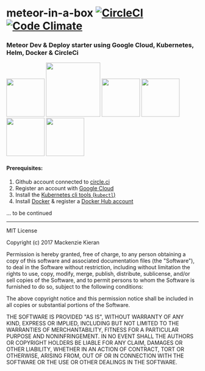# meteor-in-a-box [![CircleCI](https://circleci.com/gh/10thfloor/meteor-pwa-starter/tree/master.svg?style=shield)](https://circleci.com/gh/10thfloor/meteor-pwa-starter/tree/master) [![Code Climate](https://codeclimate.com/github/10thfloor/meteor-pwa-starter/badges/gpa.svg)](https://codeclimate.com/github/10thfloor/meteor-pwa-starter)

### Meteor Dev & Deploy starter using Google Cloud, Kubernetes, Helm, Docker & CircleCi

<span><img src="http://meteortips.com/assets/images/meteor-logo.png" width="100"></span>
<span><img src="http://doc.rultor.com/images/docker-logo.png" width="142"></span>
<span><img src="https://www.devintent.com/assets/google-cloud-logo-icon-128px.png" width="100"></span>
<span><img src="https://kubernetes.io/images/favicon.png" width="100"></span>
<span><img src="https://deis.com/assets/images/svg/helm-logo.svg" width="100"></span>
<span><img src="https://s3-us-west-2.amazonaws.com/assertible/integrations/circleci-logo.png" width="100"></span>

#### Prerequisites:
1. Github account connected to [circle.ci](https://circleci.com/)
2. Register an account with [Google Cloud](https://cloud.google.com/)
3. Install the [Kubernetes cli tools (```kubectl```)](https://kubernetes.io/docs/tasks/tools/install-kubectl/) 
4. Install [Docker](https://docs.docker.com/engine/installation/) & register a [Docker Hub account](https://hub.docker.com/)


... to be continued

---

MIT License

Copyright (c) 2017 Mackenzie Kieran

Permission is hereby granted, free of charge, to any person obtaining a copy
of this software and associated documentation files (the "Software"), to deal
in the Software without restriction, including without limitation the rights
to use, copy, modify, merge, publish, distribute, sublicense, and/or sell
copies of the Software, and to permit persons to whom the Software is
furnished to do so, subject to the following conditions:

The above copyright notice and this permission notice shall be included in all
copies or substantial portions of the Software.

THE SOFTWARE IS PROVIDED "AS IS", WITHOUT WARRANTY OF ANY KIND, EXPRESS OR
IMPLIED, INCLUDING BUT NOT LIMITED TO THE WARRANTIES OF MERCHANTABILITY,
FITNESS FOR A PARTICULAR PURPOSE AND NONINFRINGEMENT. IN NO EVENT SHALL THE
AUTHORS OR COPYRIGHT HOLDERS BE LIABLE FOR ANY CLAIM, DAMAGES OR OTHER
LIABILITY, WHETHER IN AN ACTION OF CONTRACT, TORT OR OTHERWISE, ARISING FROM,
OUT OF OR IN CONNECTION WITH THE SOFTWARE OR THE USE OR OTHER DEALINGS IN THE
SOFTWARE.
